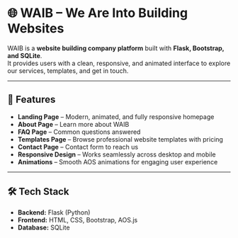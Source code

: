 # 🌐 WAIB – We Are Into Building Websites

WAIB is a **website building company platform** built with **Flask, Bootstrap, and SQLite**.  
It provides users with a clean, responsive, and animated interface to explore our services, templates, and get in touch.  

---

## 🚀 Features

- **Landing Page** – Modern, animated, and fully responsive homepage  
- **About Page** – Learn more about WAIB  
- **FAQ Page** – Common questions answered  
- **Templates Page** – Browse professional website templates with pricing  
- **Contact Page** – Contact form to reach us  
- **Responsive Design** – Works seamlessly across desktop and mobile  
- **Animations** – Smooth AOS animations for engaging user experience  

---

## 🛠️ Tech Stack

- **Backend:** Flask (Python)  
- **Frontend:** HTML, CSS, Bootstrap, AOS.js  
- **Database:** SQLite  
